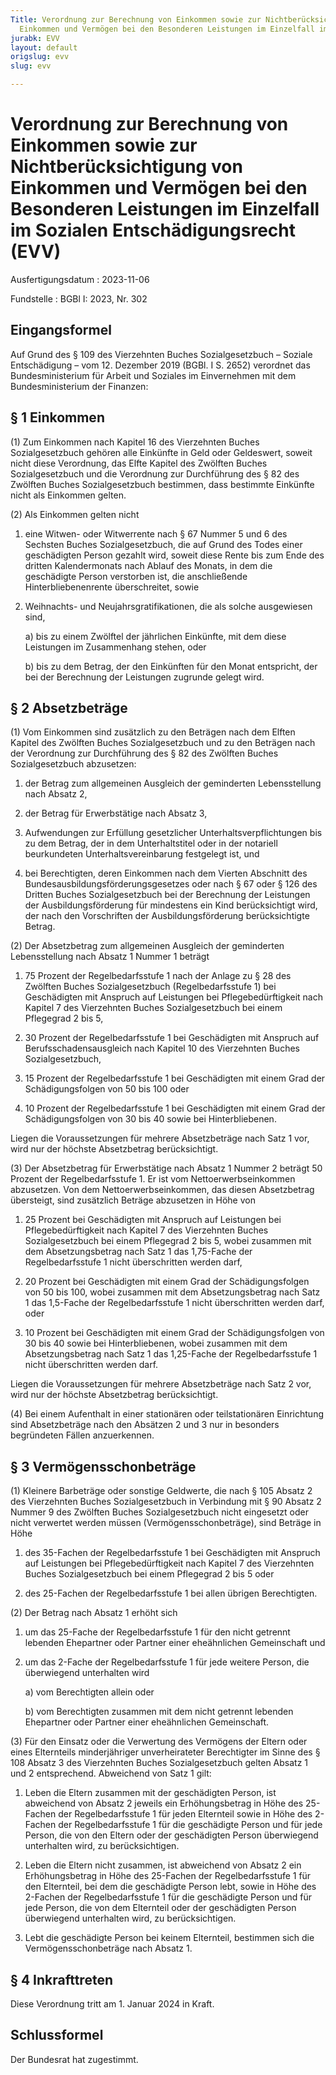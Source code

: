 ```yaml
---
Title: Verordnung zur Berechnung von Einkommen sowie zur Nichtberücksichtigung von
  Einkommen und Vermögen bei den Besonderen Leistungen im Einzelfall im Sozialen Entschädigungsrecht
jurabk: EVV
layout: default
origslug: evv
slug: evv

---
```


# Verordnung zur Berechnung von Einkommen sowie zur Nichtberücksichtigung von Einkommen und Vermögen bei den Besonderen Leistungen im Einzelfall im Sozialen Entschädigungsrecht (EVV)

Ausfertigungsdatum
:   2023-11-06

Fundstelle
:   BGBl I: 2023, Nr. 302


## Eingangsformel

Auf Grund des § 109 des Vierzehnten Buches Sozialgesetzbuch – Soziale
Entschädigung – vom 12. Dezember 2019 (BGBl. I S. 2652) verordnet das
Bundesministerium für Arbeit und Soziales im Einvernehmen mit dem
Bundesministerium der Finanzen:


## § 1 Einkommen

(1) Zum Einkommen nach Kapitel 16 des Vierzehnten Buches
Sozialgesetzbuch gehören alle Einkünfte in Geld oder Geldeswert,
soweit nicht diese Verordnung, das Elfte Kapitel des Zwölften Buches
Sozialgesetzbuch und die Verordnung zur Durchführung des § 82 des
Zwölften Buches Sozialgesetzbuch bestimmen, dass bestimmte Einkünfte
nicht als Einkommen gelten.

(2) Als Einkommen gelten nicht

1.  eine Witwen- oder Witwerrente nach § 67 Nummer 5 und 6 des Sechsten
    Buches Sozialgesetzbuch, die auf Grund des Todes einer geschädigten
    Person gezahlt wird, soweit diese Rente bis zum Ende des dritten
    Kalendermonats nach Ablauf des Monats, in dem die geschädigte Person
    verstorben ist, die anschließende Hinterbliebenenrente überschreitet,
    sowie


2.  Weihnachts- und Neujahrsgratifikationen, die als solche ausgewiesen
    sind,

    a)  bis zu einem Zwölftel der jährlichen Einkünfte, mit dem diese
        Leistungen im Zusammenhang stehen, oder


    b)  bis zu dem Betrag, der den Einkünften für den Monat entspricht, der
        bei der Berechnung der Leistungen zugrunde gelegt wird.








## § 2 Absetzbeträge

(1) Vom Einkommen sind zusätzlich zu den Beträgen nach dem Elften
Kapitel des Zwölften Buches Sozialgesetzbuch und zu den Beträgen nach
der Verordnung zur Durchführung des § 82 des Zwölften Buches
Sozialgesetzbuch abzusetzen:

1.  der Betrag zum allgemeinen Ausgleich der geminderten Lebensstellung
    nach Absatz 2,


2.  der Betrag für Erwerbstätige nach Absatz 3,


3.  Aufwendungen zur Erfüllung gesetzlicher Unterhaltsverpflichtungen bis
    zu dem Betrag, der in dem Unterhaltstitel oder in der notariell
    beurkundeten Unterhaltsvereinbarung festgelegt ist, und


4.  bei Berechtigten, deren Einkommen nach dem Vierten Abschnitt des
    Bundesausbildungsförderungsgesetzes oder nach § 67 oder § 126 des
    Dritten Buches Sozialgesetzbuch bei der Berechnung der Leistungen der
    Ausbildungsförderung für mindestens ein Kind berücksichtigt wird, der
    nach den Vorschriften der Ausbildungsförderung berücksichtigte Betrag.




(2) Der Absetzbetrag zum allgemeinen Ausgleich der geminderten
Lebensstellung nach Absatz 1 Nummer 1 beträgt

1.  75 Prozent der Regelbedarfsstufe 1 nach der Anlage zu § 28 des
    Zwölften Buches Sozialgesetzbuch (Regelbedarfsstufe 1) bei
    Geschädigten mit Anspruch auf Leistungen bei Pflegebedürftigkeit nach
    Kapitel 7 des Vierzehnten Buches Sozialgesetzbuch bei einem Pflegegrad
    2 bis 5,


2.  30 Prozent der Regelbedarfsstufe 1 bei Geschädigten mit Anspruch auf
    Berufsschadensausgleich nach Kapitel 10 des Vierzehnten Buches
    Sozialgesetzbuch,


3.  15 Prozent der Regelbedarfsstufe 1 bei Geschädigten mit einem Grad der
    Schädigungsfolgen von 50 bis 100 oder


4.  10 Prozent der Regelbedarfsstufe 1 bei Geschädigten mit einem Grad der
    Schädigungsfolgen von 30 bis 40 sowie bei Hinterbliebenen.



Liegen die Voraussetzungen für mehrere Absetzbeträge nach Satz 1 vor,
wird nur der höchste Absetzbetrag berücksichtigt.

(3) Der Absetzbetrag für Erwerbstätige nach Absatz 1 Nummer 2 beträgt
50 Prozent der Regelbedarfsstufe 1. Er ist vom Nettoerwerbseinkommen
abzusetzen. Von dem Nettoerwerbseinkommen, das diesen Absetzbetrag
übersteigt, sind zusätzlich Beträge abzusetzen in Höhe von

1.  25 Prozent bei Geschädigten mit Anspruch auf Leistungen bei
    Pflegebedürftigkeit nach Kapitel 7 des Vierzehnten Buches
    Sozialgesetzbuch bei einem Pflegegrad 2 bis 5, wobei zusammen mit dem
    Absetzungsbetrag nach Satz 1 das 1,75-Fache der Regelbedarfsstufe 1
    nicht überschritten werden darf,


2.  20 Prozent bei Geschädigten mit einem Grad der Schädigungsfolgen von
    50 bis 100, wobei zusammen mit dem Absetzungsbetrag nach Satz 1 das
    1,5-Fache der Regelbedarfsstufe 1 nicht überschritten werden darf,
    oder


3.  10 Prozent bei Geschädigten mit einem Grad der Schädigungsfolgen von
    30 bis 40 sowie bei Hinterbliebenen, wobei zusammen mit dem
    Absetzungsbetrag nach Satz 1 das 1,25-Fache der Regelbedarfsstufe 1
    nicht überschritten werden darf.



Liegen die Voraussetzungen für mehrere Absetzbeträge nach Satz 2 vor,
wird nur der höchste Absetzbetrag berücksichtigt.

(4) Bei einem Aufenthalt in einer stationären oder teilstationären
Einrichtung sind Absetzbeträge nach den Absätzen 2 und 3 nur in
besonders begründeten Fällen anzuerkennen.


## § 3 Vermögensschonbeträge

(1) Kleinere Barbeträge oder sonstige Geldwerte, die nach § 105 Absatz
2 des Vierzehnten Buches Sozialgesetzbuch in Verbindung mit § 90
Absatz 2 Nummer 9 des Zwölften Buches Sozialgesetzbuch nicht
eingesetzt oder nicht verwertet werden müssen (Vermögensschonbeträge),
sind Beträge in Höhe

1.  des 35-Fachen der Regelbedarfsstufe 1 bei Geschädigten mit Anspruch
    auf Leistungen bei Pflegebedürftigkeit nach Kapitel 7 des Vierzehnten
    Buches Sozialgesetzbuch bei einem Pflegegrad 2 bis 5 oder


2.  des 25-Fachen der Regelbedarfsstufe 1 bei allen übrigen Berechtigten.




(2) Der Betrag nach Absatz 1 erhöht sich

1.  um das 25-Fache der Regelbedarfsstufe 1 für den nicht getrennt
    lebenden Ehepartner oder Partner einer eheähnlichen Gemeinschaft und


2.  um das 2-Fache der Regelbedarfsstufe 1 für jede weitere Person, die
    überwiegend unterhalten wird

    a)  vom Berechtigten allein oder


    b)  vom Berechtigten zusammen mit dem nicht getrennt lebenden Ehepartner
        oder Partner einer eheähnlichen Gemeinschaft.







(3) Für den Einsatz oder die Verwertung des Vermögens der Eltern oder
eines Elternteils minderjähriger unverheirateter Berechtigter im Sinne
des § 108 Absatz 3 des Vierzehnten Buches Sozialgesetzbuch gelten
Absatz 1 und 2 entsprechend. Abweichend von Satz 1 gilt:

1.  Leben die Eltern zusammen mit der geschädigten Person, ist abweichend
    von Absatz 2 jeweils ein Erhöhungsbetrag in Höhe des 25-Fachen der
    Regelbedarfsstufe 1 für jeden Elternteil sowie in Höhe des
    2-Fachen                    der Regelbedarfsstufe 1 für die
    geschädigte Person und für jede Person, die von den Eltern oder der
    geschädigten Person überwiegend unterhalten wird, zu berücksichtigen.


2.  Leben die Eltern nicht zusammen, ist abweichend von Absatz 2 ein
    Erhöhungsbetrag in Höhe des 25-Fachen der Regelbedarfsstufe 1 für den
    Elternteil, bei dem die geschädigte Person lebt, sowie in Höhe des
    2-Fachen der Regelbedarfsstufe 1 für die geschädigte Person und für
    jede Person, die von dem Elternteil oder der geschädigten Person
    überwiegend unterhalten wird, zu berücksichtigen.


3.  Lebt die geschädigte Person bei keinem Elternteil, bestimmen sich die
    Vermögensschonbeträge nach Absatz 1.





## § 4 Inkrafttreten

Diese Verordnung tritt am 1. Januar 2024 in Kraft.


## Schlussformel

Der Bundesrat hat zugestimmt.

